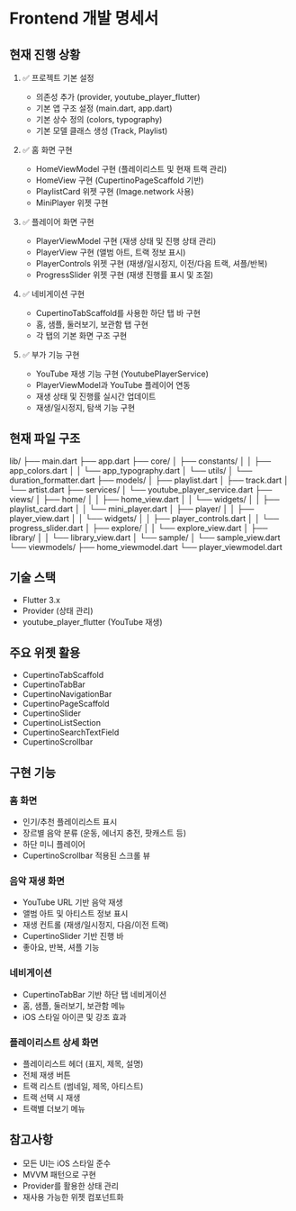 # Frontend 개발 명세서

## 현재 진행 상황
1. ✅ 프로젝트 기본 설정
   - 의존성 추가 (provider, youtube_player_flutter)
   - 기본 앱 구조 설정 (main.dart, app.dart)
   - 기본 상수 정의 (colors, typography)
   - 기본 모델 클래스 생성 (Track, Playlist)

2. ✅ 홈 화면 구현
   - HomeViewModel 구현 (플레이리스트 및 현재 트랙 관리)
   - HomeView 구현 (CupertinoPageScaffold 기반)
   - PlaylistCard 위젯 구현 (Image.network 사용)
   - MiniPlayer 위젯 구현

3. ✅ 플레이어 화면 구현
   - PlayerViewModel 구현 (재생 상태 및 진행 상태 관리)
   - PlayerView 구현 (앨범 아트, 트랙 정보 표시)
   - PlayerControls 위젯 구현 (재생/일시정지, 이전/다음 트랙, 셔플/반복)
   - ProgressSlider 위젯 구현 (재생 진행률 표시 및 조절)

4. ✅ 네비게이션 구현
   - CupertinoTabScaffold를 사용한 하단 탭 바 구현
   - 홈, 샘플, 둘러보기, 보관함 탭 구현
   - 각 탭의 기본 화면 구조 구현

5. ✅ 부가 기능 구현
   - YouTube 재생 기능 구현 (YoutubePlayerService)
   - PlayerViewModel과 YouTube 플레이어 연동
   - 재생 상태 및 진행률 실시간 업데이트
   - 재생/일시정지, 탐색 기능 구현

## 현재 파일 구조

lib/
├── main.dart
├── app.dart
├── core/
│   ├── constants/
│   │   ├── app_colors.dart
│   │   └── app_typography.dart
│   └── utils/
│       └── duration_formatter.dart
├── models/
│   ├── playlist.dart
│   ├── track.dart
│   └── artist.dart
├── services/
│   └── youtube_player_service.dart
├── views/
│   ├── home/
│   │   ├── home_view.dart
│   │   └── widgets/
│   │       ├── playlist_card.dart
│   │       └── mini_player.dart
│   ├── player/
│   │   ├── player_view.dart
│   │   └── widgets/
│   │       ├── player_controls.dart
│   │       └── progress_slider.dart
│   ├── explore/
│   │   └── explore_view.dart
│   ├── library/
│   │   └── library_view.dart
│   └── sample/
│       └── sample_view.dart
└── viewmodels/
    ├── home_viewmodel.dart
    └── player_viewmodel.dart

## 기술 스택
- Flutter 3.x
- Provider (상태 관리)
- youtube_player_flutter (YouTube 재생)

## 주요 위젯 활용
- CupertinoTabScaffold
- CupertinoTabBar
- CupertinoNavigationBar
- CupertinoPageScaffold
- CupertinoSlider
- CupertinoListSection
- CupertinoSearchTextField
- CupertinoScrollbar

## 구현 기능

### 홈 화면
- 인기/추천 플레이리스트 표시
- 장르별 음악 분류 (운동, 에너지 충전, 팟캐스트 등)
- 하단 미니 플레이어
- CupertinoScrollbar 적용된 스크롤 뷰

### 음악 재생 화면
- YouTube URL 기반 음악 재생
- 앨범 아트 및 아티스트 정보 표시
- 재생 컨트롤 (재생/일시정지, 다음/이전 트랙)
- CupertinoSlider 기반 진행 바
- 좋아요, 반복, 셔플 기능

### 네비게이션
- CupertinoTabBar 기반 하단 탭 네비게이션
- 홈, 샘플, 둘러보기, 보관함 메뉴
- iOS 스타일 아이콘 및 강조 효과

### 플레이리스트 상세 화면
- 플레이리스트 헤더 (표지, 제목, 설명)
- 전체 재생 버튼
- 트랙 리스트 (썸네일, 제목, 아티스트)
- 트랙 선택 시 재생
- 트랙별 더보기 메뉴

## 참고사항
- 모든 UI는 iOS 스타일 준수
- MVVM 패턴으로 구현
- Provider를 활용한 상태 관리
- 재사용 가능한 위젯 컴포넌트화
